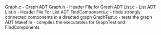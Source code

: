 Graph.c - Graph ADT
Graph.h - Header File for Graph ADT
List.c - List ADT
List.h - Header File For List ADT
FindComponents.c - finds strongly connected components in a directed graph
GraphTest.c - tests the graph ADT
Makefile - compiles the executables for GraphTest and FindComponents